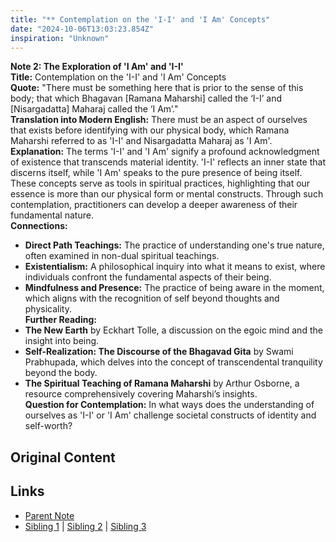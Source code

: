 ```yaml
---
title: "** Contemplation on the 'I-I' and 'I Am' Concepts"
date: "2024-10-06T13:03:23.854Z"
inspiration: "Unknown"
---
```


  

**Note 2: The Exploration of 'I Am' and 'I-I'**  
**Title:** Contemplation on the 'I-I' and 'I Am' Concepts  
**Quote:** "There must be something here that is prior to the sense of this body; that which Bhagavan [Ramana Maharshi] called the ‘I-I’ and [Nisargadatta] Maharaj called the ‘I Am’."  
**Translation into Modern English:** There must be an aspect of ourselves that exists before identifying with our physical body, which Ramana Maharshi referred to as 'I-I' and Nisargadatta Maharaj as 'I Am'.  
**Explanation:** The terms 'I-I' and 'I Am' signify a profound acknowledgment of existence that transcends material identity. 'I-I' reflects an inner state that discerns itself, while 'I Am' speaks to the pure presence of being itself. These concepts serve as tools in spiritual practices, highlighting that our essence is more than our physical form or mental constructs. Through such contemplation, practitioners can develop a deeper awareness of their fundamental nature.  
**Connections:**  
- **Direct Path Teachings:** The practice of understanding one's true nature, often examined in non-dual spiritual teachings.  
- **Existentialism:** A philosophical inquiry into what it means to exist, where individuals confront the fundamental aspects of their being.  
- **Mindfulness and Presence:** The practice of being aware in the moment, which aligns with the recognition of self beyond thoughts and physicality.  
**Further Reading:**  
- **The New Earth** by Eckhart Tolle, a discussion on the egoic mind and the insight into being.  
- **Self-Realization: The Discourse of the Bhagavad Gita** by Swami Prabhupada, which delves into the concept of transcendental tranquility beyond the body.  
- **The Spiritual Teaching of Ramana Maharshi** by Arthur Osborne, a resource comprehensively covering Maharshi’s insights.  
**Question for Contemplation:** In what ways does the understanding of ourselves as 'I-I' or 'I Am' challenge societal constructs of identity and self-worth?



## Original Content



## Links

- [Parent Note](/parent-note.md)
- [Sibling 1](/zettel1.md) | [Sibling 2](/zettel2.md) | [Sibling 3](/zettel3.md)
